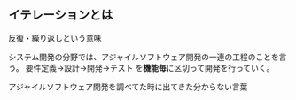 ## イテレーションとは
反復・繰り返しという意味

システム開発の分野では、アジャイルソフトウェア開発の一連の工程のことを言う。
要件定義→設計→開発→テスト
を**機能毎**に区切って開発を行っていく。

アジャイルソフトウェア開発を調べてた時に出てきた分からない言葉
